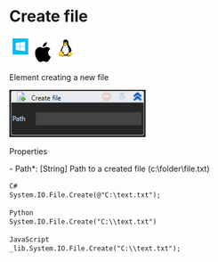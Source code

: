 # Create file

![](<../../../.gitbook/assets/image (64).png>)

Element creating a new file

![](<../../../.gitbook/assets/1 (109).png>)

Properties

&#x20;\- Path\*: \[String] Path to a created file (c:\folder\file.txt)

```
C#
System.IO.File.Create(@"C:\text.txt");

Python
System.IO.File.Create("C:\\text.txt")

JavaScript
_lib.System.IO.File.Create("C:\\text.txt");
```

